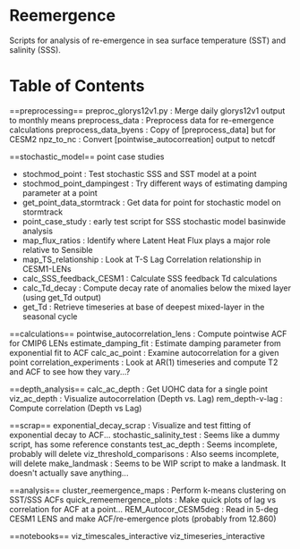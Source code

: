 # Reemergence
Scripts for analysis of re-emergence in sea surface temperature (SST) and salinity (SSS).

# Table of Contents

==preprocessing==
preproc_glorys12v1.py : Merge daily glorys12v1 output to monthly means
preprocess_data : Preprocess data for re-emergence calculations
preprocess_data_byens : Copy of \[preprocess_data\] but for CESM2
npz_to_nc : Convert \[pointwise_autocorreation\] output to netcdf

==stochastic_model==
point case studies
- stochmod_point : Test stochastic SSS and SST model at a point
- stochmod_point_dampingest : Try different ways of estimating damping parameter at a point
- get_point_data_stormtrack : Get data for point for stochastic model on stormtrack
- point_case_study : early test script for SSS stochastic model
basinwide analysis
- map_flux_ratios : Identify where Latent Heat Flux plays a major role relative to Sensible
- map_TS_relationship : Look at T-S Lag Correlation relationship in CESM1-LENs
- calc_SSS_feedback_CESM1 : Calculate SSS feedback
Td calculations
- calc_Td_decay  : Compute decay rate of anomalies below the mixed layer (using get_Td output)
- get_Td         : Retrieve timeseries at base of deepest mixed-layer in the seasonal cycle

==calculations==
pointwise_autocorrelation_lens : Compute pointwise ACF for CMIP6 LENs
estimate_damping_fit : Estimate damping parameter from exponential fit to ACF
calc_ac_point : Examine autocorrelation for a given point
correlation_experiments : Look at AR(1) timeseries and compute T2 and ACF to see how they vary...?

==depth_analysis==
calc_ac_depth   : Get UOHC data for a single point
viz_ac_depth    : Visualize autocorrelation (Depth vs. Lag)
rem_depth-v-lag : Compute correlation (Depth vs Lag)

==scrap==
exponential_decay_scrap : Visualize and test fitting of exponential decay to ACF...
stochastic_salinity_test : Seems like a dummy script, has some reference constants
test_ac_depth : Seems incomplete, probably will delete
viz_threshold_comparisons : Also seems incomplete, will delete
make_landmask : Seems to be WIP script to make a landmask. It doesn't actually save anything...

==analysis==
cluster_reemergence_maps : Perform k-means clustering on SST/SSS ACFs
quick_remeemergence_plots : Make quick plots of lag vs correlation for ACF at a point...
REM_Autocor_CESM5deg : Read in 5-deg CESM1 LENS and make ACF/re-emergence plots (probably from 12.860)

==notebooks==
viz_timescales_interactive
viz_timeseries_interactive
